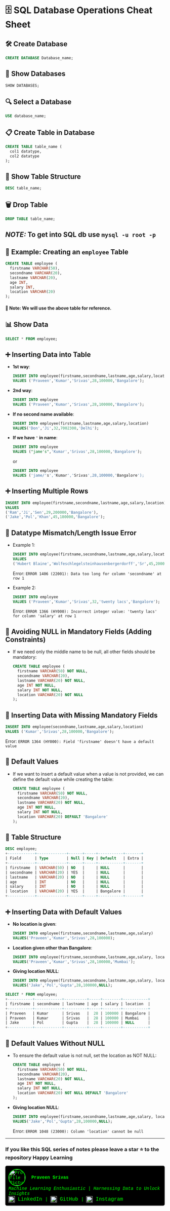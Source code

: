 # 🗄️ SQL Database Operations Cheat Sheet

## 🛠️ Create Database
```sql
CREATE DATABASE Database_name;
```

## 📂 Show Databases
```sql
SHOW DATABASES;
```

## 🔍 Select a Database
```sql
USE database_name;
```

## 📋 Create Table in Database
```sql
CREATE TABLE table_name (
  col1 datatype,
  col2 datatype
);
```

## 📝 Show Table Structure
```sql
DESC table_name;
```

## 🗑️ Drop Table
```sql
DROP TABLE table_name;
```
*NOTE:* To get into SQL db use ```mysql -u root -p```
---

## 🚀 Example: Creating an `employee` Table
```sql
CREATE TABLE employee (
  firstname VARCHAR(50),
  secondname VARCHAR(20),
  lastname VARCHAR(20),
  age INT,
  salary INT,
  location VARCHAR(20)
);
```

#### 📝 Note: We will use the above table for reference.

## 📊 Show Data
```sql
SELECT * FROM employee;
```

## ➕ Inserting Data into Table

- **1st way**: 
  ```sql
  INSERT INTO employee(firstname,secondname,lastname,age,salary,location) 
  VALUES ('Praveen','Kumar','Srivas',28,100000,'Bangalore');
  ```

- **2nd way**: 
  ```sql
  INSERT INTO employee 
  VALUES ('Praveen','Kumar','Srivas',28,100000,'Bangalore');
  ```

- **If no second name available**:
  ```sql
  INSERT INTO employee(firstname,lastname,age,salary,location) 
  VALUES('Don','Ji',32,7002300,'Delhi');
  ```

- **If we have `'` in name**:
  ```sql
  INSERT INTO employee 
  VALUES ("jame's",'Kumar','Srivas',28,100000,'Bangalore');
  ```
  or
  ```sql
  INSERT INTO employee 
  VALUES ('jame/'s','Kumar','Srivas',28,100000,'Bangalore');
  ```

## ➕ Inserting Multiple Rows
```sql
INSERT INTO employee(firstname,secondname,lastname,age,salary,location) 
VALUES 
('Ram','Ji','Sen',29,200000,'Bangalore'), 
('Jake','Pol','Khan',45,180000,'Bangalore');
```

## 🚫 Datatype Mismatch/Length Issue Error

- Example 1:
  ```sql
  INSERT INTO employee(firstname,secondname,lastname,age,salary,location) 
  VALUES 
  ('Hubert Blaine','Wolfeschlegelsteinhausenbergerdorff','Sr',45,2000200,'Bangalore');
  ```
  Error: `ERROR 1406 (22001): Data too long for column 'secondname' at row 1`

- Example 2:
  ```sql
  INSERT INTO employee 
  VALUES ('Praveen','Kumar','Srivas',32,'twenty lacs','Bangalore');
  ```
  Error: `ERROR 1366 (HY000): Incorrect integer value: 'twenty lacs' for column 'salary' at row 1`

## 🚫 Avoiding NULL in Mandatory Fields (Adding Constraints)

- If we need only the middle name to be null, all other fields should be mandatory:
  ```sql
  CREATE TABLE employee (
    firstname VARCHAR(50) NOT NULL,
    secondname VARCHAR(20),
    lastname VARCHAR(20) NOT NULL,
    age INT NOT NULL,
    salary INT NOT NULL,
    location VARCHAR(20) NOT NULL
  );
  ```

## 🚫 Inserting Data with Missing Mandatory Fields
```sql
INSERT INTO employee(secondname,lastname,age,salary,location) 
VALUES ('Kumar','Srivas',28,100000,'Bangalore');
```
Error: `ERROR 1364 (HY000): Field 'firstname' doesn't have a default value`

## 🌟 Default Values
- If we want to insert a default value when a value is not provided, we can define the default value while creating the table:
  ```sql
  CREATE TABLE employee (
    firstname VARCHAR(50) NOT NULL,
    secondname VARCHAR(20),
    lastname VARCHAR(20) NOT NULL,
    age INT NOT NULL,
    salary INT NOT NULL,
    location VARCHAR(20) DEFAULT 'Bangalore'
  );
  ```

## 📝 Table Structure
```sql
DESC employee;
+------------+-------------+------+-----+-----------+-------+
| Field      | Type        | Null | Key | Default   | Extra |
+------------+-------------+------+-----+-----------+-------+
| firstname  | VARCHAR(50) | NO   |     | NULL      |       |
| secondname | VARCHAR(20) | YES  |     | NULL      |       |
| lastname   | VARCHAR(20) | NO   |     | NULL      |       |
| age        | INT         | NO   |     | NULL      |       |
| salary     | INT         | NO   |     | NULL      |       |
| location   | VARCHAR(20) | YES  |     | Bangalore |       |
+------------+-------------+------+-----+-----------+-------+
```

## ➕ Inserting Data with Default Values
- **No location is given**:
  ```sql
  INSERT INTO employee(firstname,secondname,lastname,age,salary) 
  VALUES('Praveen','Kumar','Srivas',28,100000);
  ```

- **Location given other than Bangalore**:
  ```sql
  INSERT INTO employee(firstname,secondname,lastname,age,salary, location) 
  VALUES('Praveen','Kumar','Srivas',28,100000,'Mumbai');
  ```

- **Giving location NULL**:
  ```sql
  INSERT INTO employee(firstname,secondname,lastname,age,salary, location) 
  VALUES('Jake','Pol','Gupta',28,100000,NULL);
  ```

```sql
SELECT * FROM employee;
+-----------+------------+----------+-----+--------+-----------+
| firstname | secondname | lastname | age | salary | location  |
+-----------+------------+----------+-----+--------+-----------+
| Praveen   | Kumar      | Srivas   |  28 | 100000 | Bangalore |
| Praveen   | Kumar      | Srivas   |  28 | 100000 | Mumbai    |
| Jake      | Pol        | Gupta    |  28 | 100000 | NULL      |
+-----------+------------+----------+-----+--------+-----------+
```

## 🌟 Default Values Without NULL
- To ensure the default value is not null, set the location as NOT NULL:
  ```sql
  CREATE TABLE employee (
    firstname VARCHAR(50) NOT NULL,
    secondname VARCHAR(20),
    lastname VARCHAR(20) NOT NULL,
    age INT NOT NULL,
    salary INT NOT NULL,
    location VARCHAR(20) NOT NULL DEFAULT 'Bangalore'
  );
  ```

- **Giving location NULL**:
  ```sql
  INSERT INTO employee(firstname,secondname,lastname,age,salary, location) 
  VALUES('Jake','Pol','Gupta',28,100000,NULL);
  ```
  Error: `ERROR 1048 (23000): Column 'location' cannot be null`
---
### If you like this SQL series of notes please leave a star ⭐ to the repository Happy Learning 



<div style="color: #0F0; font-family: 'Courier New', monospace; background-color: #000; padding: 10px; border-radius: 5px; width: fit-content; display: inline-block;">
    <img src="https://avatars.githubusercontent.com/u/11313549?v=4" style="width: 50px; height: 50px; border-radius: 50%; vertical-align: middle; border: 2px solid #0F0; margin-right: 10px;" alt="Profile Picture">
    <strong>Praveen Srivas</strong><br>
    <em>Machine Learning Enthusiastic | Harnessing Data to Unlock Insights</em><br>
    <a href="https://www.linkedin.com/in/praveennitk/" style="color: #0F0; text-decoration: none; font-size: 16px;">
        <img src="https://cdn-icons-png.flaticon.com/512/174/174857.png" style="width: 20px; vertical-align: middle;" alt="LinkedIn"> LinkedIn
    </a> |
    <a href="https://github.com/praveenkumarsrivas" style="color: #0F0; text-decoration: none; font-size: 16px;">
        <img src="https://cdn-icons-png.flaticon.com/512/25/25231.png" style="width: 20px; vertical-align: middle;" alt="GitHub"> GitHub
    </a> |
    <a href="https://www.instagram.com/me_prvn/" style="color: #0F0; text-decoration: none; font-size: 16px;">
        <img src="https://cdn-icons-png.flaticon.com/512/174/174855.png" style="width: 20px; vertical-align: middle;" alt="Instagram"> Instagram
    </a>
</div>
